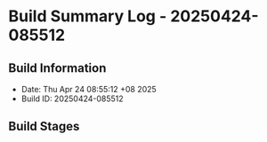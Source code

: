 # Build Summary Log - 20250424-085512

## Build Information
- Date: Thu Apr 24 08:55:12 +08 2025
- Build ID: 20250424-085512

## Build Stages

